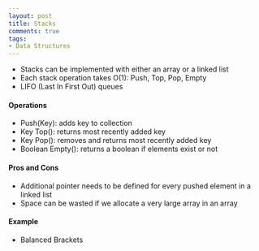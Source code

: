 ```yaml
---
layout: post
title: Stacks
comments: true
tags:
- Data Structures
---
```


- Stacks can be implemented with either an array or a linked list
- Each stack operation takes O(1): Push, Top, Pop, Empty
- LIFO (Last In First Out) queues

#### **Operations**
- Push(Key): adds key to collection
- Key Top(): returns most recently added key
- Key Pop(): removes and returns most recently added key
- Boolean Empty(): returns a boolean if elements exist or not

#### **Pros and Cons**
- Additional pointer needs to be defined for every pushed element in a linked list
- Space can be wasted if we allocate a very large array in an array

#### **Example**
- Balanced Brackets
